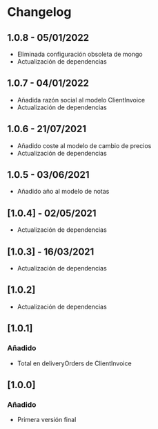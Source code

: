 # Changelog
## 1.0.8 - 05/01/2022
  - Eliminada configuración obsoleta de mongo
  - Actualización de dependencias

## 1.0.7 - 04/01/2022
  - Añadida razón social al modelo ClientInvoice
  - Actualización de dependencias
  
## 1.0.6 - 21/07/2021
  - Añadido coste al modelo de cambio de precios
  - Actualización de dependencias

## 1.0.5 - 03/06/2021
  - Añadido año al modelo de notas

## [1.0.4] - 02/05/2021
 - Actualización de dependencias

## [1.0.3] - 16/03/2021
 - Actualización de dependencias

## [1.0.2]
 - Actualización de dependencias

## [1.0.1]

### Añadido
 - Total en deliveryOrders de ClientInvoice

## [1.0.0]

### Añadido
 - Primera versión final
